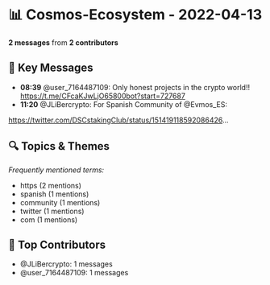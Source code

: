 # 📊 Cosmos-Ecosystem - 2022-04-13
**2 messages** from **2 contributors**

## 💬 Key Messages
- **08:39** @user_7164487109: Only honest projects in the crypto world!!
https://t.me/CFcaKJwLjO65800bot?start=727687
- **11:20** @JLiBercrypto: For Spanish Community of @Evmos_ES:

https://twitter.com/DSCstakingClub/status/151419118592086426...

## 🔍 Topics & Themes
*Frequently mentioned terms:*
- https (2 mentions)
- spanish (1 mentions)
- community (1 mentions)
- twitter (1 mentions)
- com (1 mentions)

## 👥 Top Contributors
- @JLiBercrypto: 1 messages
- @user_7164487109: 1 messages